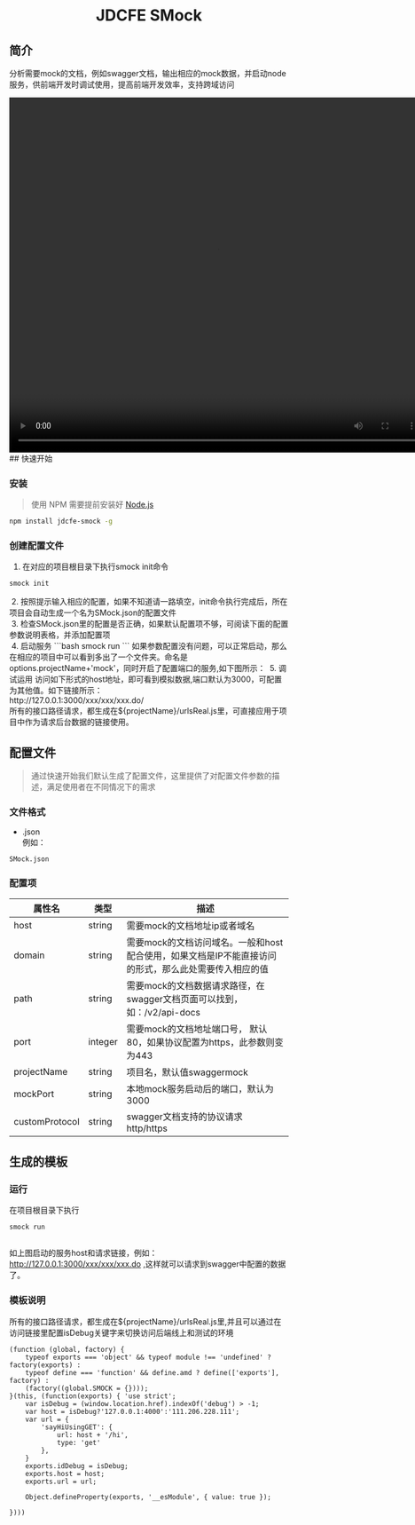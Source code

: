 <div align="center">
  <h1>JDCFE SMock</h1>
</div>

## 简介
分析需要mock的文档，例如swagger文档，输出相应的mock数据，并启动node服务，供前端开发时调试使用，提高前端开发效率，支持跨域访问

<video src="https://jdvod.300hu.com/4c1f7a6atransbjngwcloud1oss/1610597a113300169256079361/v.f30.mp4" width="750" height="640" controls="controls">
Your browser does not support the video tag.
</video>
## 快速开始

### 安装
> 使用 NPM 需要提前安装好 [Node.js](https://nodejs.org/en/)
```bash
npm install jdcfe-smock -g
```
### 创建配置文件

1. 在对应的项目根目录下执行smock init命令
```bash
smock init
```
<img src="//img30.360buyimg.com/uba/jfs/t1/3524/29/8582/115957/5ba9fb4dEc4b4bc92/1a959e4c729ffb8e.png" alt="">
2. 按照提示输入相应的配置，如果不知道请一路填空，init命令执行完成后，所在项目会自动生成一个名为SMock.json的配置文件<br>
<img src="//img30.360buyimg.com/uba/jfs/t1/237/40/8780/85097/5ba9fb4dE3c9a3211/f3c1245569a0d899.png" alt="">
3. 检查SMock.json里的配置是否正确，如果默认配置项不够，可阅读下面的配置参数说明表格，并添加配置项<br>
<img src="//img20.360buyimg.com/uba/jfs/t1/2404/26/8621/86299/5ba9fc51Ed55709cc/7ff83d96cf6a48f3.png" alt="">
4. 启动服务
```bash
smock run
```
如果参数配置没有问题，可以正常启动，那么在相应的项目中可以看到多出了一个文件夹。命名是options.projectName+'mock'，同时开启了配置端口的服务,如下图所示：
<img src="//img14.360buyimg.com/uba/jfs/t1/3093/12/8740/149983/5ba9fb4dE8cb56269/1a17bcb3a896b120.png" alt="">
5. 调试运用    
访问如下形式的host地址，即可看到模拟数据,端口默认为3000，可配置为其他值。如下链接所示：<br>
http://127.0.0.1:3000/xxx/xxx/xxx.do/
<img src="//img11.360buyimg.com/uba/jfs/t1/1890/5/8717/227920/5ba9fb4dE96cf8785/22ebc27582f91df8.png" alt=""><br>
所有的接口路径请求，都生成在${projectName}/urlsReal.js里，可直接应用于项目中作为请求后台数据的链接使用。<br>
<img src="//img30.360buyimg.com/uba/jfs/t1/1890/35/8699/532282/5ba9fc51Ecbf6299d/22ebc27582f91df8.png" alt="">


## 配置文件
>通过快速开始我们默认生成了配置文件，这里提供了对配置文件参数的描述，满足使用者在不同情况下的需求

### 文件格式
- .json<br>
例如：
```
SMock.json
```

### 配置项
|属性名|类型|描述
|---|---|---|
|host| string| 需要mock的文档地址ip或者域名
|domain|string| 需要mock的文档访问域名。一般和host配合使用，如果文档是IP不能直接访问的形式，那么此处需要传入相应的值
|path|string| 需要mock的文档数据请求路径，在swagger文档页面可以找到，如：/v2/api-docs
|port| integer| 需要mock的文档地址端口号， 默认80，如果协议配置为https，此参数则变为443
|projectName| string| 项目名，默认值swaggermock
|mockPort| string| 本地mock服务启动后的端口，默认为3000
|customProtocol| string| swagger文档支持的协议请求 http/https

## 生成的模板
### 运行

在项目根目录下执行 

```bash
smock run
```
<img src="http://img13.360buyimg.com/uba/jfs/t26611/110/1585181953/26635/35b59371/5be6858cNc1bc63df.png" alt="">

如上图启动的服务host和请求链接，例如：http://127.0.0.1:3000/xxx/xxx/xxx.do ,这样就可以请求到swagger中配置的数据了。

### 模板说明
所有的接口路径请求，都生成在${projectName}/urlsReal.js里,并且可以通过在访问链接里配置isDebug关键字来切换访问后端线上和测试的环境

```
(function (global, factory) {
    typeof exports === 'object' && typeof module !== 'undefined' ? factory(exports) :
    typeof define === 'function' && define.amd ? define(['exports'], factory) :
    (factory((global.SMOCK = {})));
}(this, (function(exports) { 'use strict';
    var isDebug = (window.location.href).indexOf('debug') > -1;
    var host = isDebug?'127.0.0.1:4000':'111.206.228.111';
    var url = {
        'sayHiUsingGET': {
            url: host + '/hi',
            type: 'get'
        },    
    }
    exports.idDebug = isDebug;
    exports.host = host;
    exports.url = url;

    Object.defineProperty(exports, '__esModule', { value: true });

})))
```